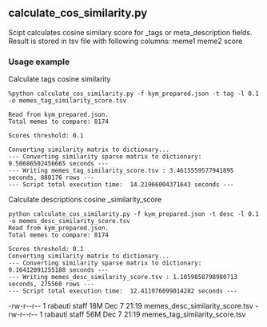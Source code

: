 
## calculate_cos_similarity.py

Scipt calculates cosine similary score for _tags or meta_description fields.
Result is stored in tsv file with following columns:
  meme1
  meme2
  score


### Usage example

Calculate tags cosine similarity

```
%python calculate_cos_similarity.py -f kym_prepared.json -t tag -l 0.1 -o memes_tag_similarity_score.tsv

Read from kym_prepared.json.
Total memes to compare: 8174

Scores threshold: 0.1

Converting similarity matrix to dictionary...
--- Converting similarity sparse matrix to dictionary: 9.50686502456665 seconds ---
--- Writing memes_tag_similarity_score.tsv : 3.4615559577941895 seconds, 880176 rows ---
--- Script total execution time:  14.21966004371643 seconds ---

```

Calculate descriptions cosine _similarity_score

```
python calculate_cos_similarity.py -f kym_prepared.json -t desc -l 0.1 -o memes_desc_similarity_score.tsv
Read from kym_prepared.json.
Total memes to compare: 8174

Scores threshold: 0.1
Converting similarity matrix to dictionary...
--- Converting similarity sparse matrix to dictionary: 9.16412091255188 seconds ---
--- Writing memes_desc_similarity_score.tsv : 1.1059858798980713 seconds, 275560 rows ---
--- Script total execution time:  12.411976099014282 seconds ---

```

-rw-r--r--  1 rabauti  staff    18M Dec  7 21:19 memes_desc_similarity_score.tsv
-rw-r--r--  1 rabauti  staff    56M Dec  7 21:19 memes_tag_similarity_score.tsv
